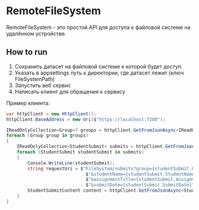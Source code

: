 # RemoteFileSystem

RemoteFileSystem - это простой API для доступа к файловой системе на удалённом устройстве.

## How to run

1. Сохранить датасет на файловой системе к которой будет доступ.
2. Указать в appsettings путь к директории, где датасет лежит (ключ FileSystemPath)
3. Запустить веб сервис
4. Написать клиент для обращения к сервису

Пример клиента:

```csharp
var httpClient = new HttpClient();
httpClient.BaseAddress = new Uri($"https://localhost:7280");

IReadOnlyCollection<Group>? groups = httpClient.GetFromJsonAsync<IReadOnlyCollection<Group>>("FileSystem/groups").Result;
foreach (Group group in groups)
{
    IReadOnlyCollection<StudentSubmit> submits = httpClient.GetFromJsonAsync<IReadOnlyCollection<StudentSubmit>>($"FileSystem/groups/{group.Name}/submits").Result;
    foreach (StudentSubmit studentSubmit in submits)
    {
        Console.WriteLine(studentSubmit);
        string requestUri = $"FileSystem/submits?group={studentSubmit.Group}" +
                              $"&studentName={studentSubmit.StudentName}" +
                              $"&assignmentTitle={studentSubmit.AssignmentTitle}" +
                              $"&submitDate={studentSubmit.SubmitDate}";
        StudentSubmitContent content = httpClient.GetFromJsonAsync<StudentSubmitContent>(requestUri).Result;
    }
}
```
